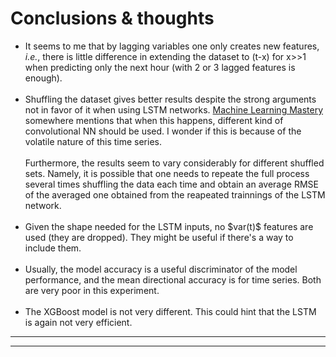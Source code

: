 # Conclusions & thoughts

<ul>
    <li> It seems to me that by lagging variables one only creates new features, <i>i.e.</i>, there is little difference in extending the dataset to (t-x) for x>>1 when predicting only the next hour (with 2 or 3 lagged features is enough). <br><br>
    <li> Shuffling the dataset gives better results despite the strong arguments not in favor of it when using LSTM networks. <a href='https://machinelearningmastery.com/suitability-long-short-term-memory-networks-time-series-forecasting/'> Machine Learning Mastery</a> somewhere mentions that when this happens, different kind of convolutional NN should be used. I wonder if this is because of the volatile nature of this time series.<br><br>
        Furthermore, the results seem to vary considerably for different shuffled sets. Namely, it is possible that one needs to repeate the full process several times shuffling the data each time and obtain an average RMSE of the averaged one obtained from the reapeated trainnings of the LSTM network. <br><br>
    <li> Given the shape needed for the LSTM inputs, no $var(t)$ features are used (they are dropped). They might be useful if there's a way to include them. <br><br>
    <li> Usually, the model accuracy is a useful discriminator of the model performance, and the mean directional accuracy is for time series. Both are very poor in this experiment. <br><br>
    <li> The XGBoost model is not very different. This could hint that the LSTM is again not very efficient.
</ul>
<hr>
<hr>